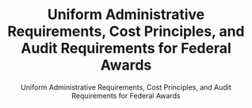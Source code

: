 ---
layout: resources-landing
title: "Uniform Administrative Requirements, Cost Principles, and Audit Requirements for Federal Awards"
subtitle: "Uniform Administrative Requirements, Cost Principles, and Audit Requirements for Federal Awards"
filters: federal-financial-assistance uniform-guidance:-2-cfr-200 guidance 2014
external_link: https://www.govinfo.gov/content/pkg/FR-2013-12-26/pdf/2013-30465.pdf
---